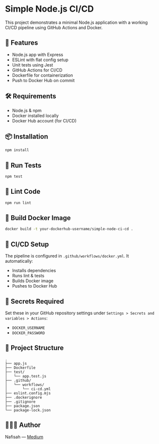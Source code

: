 # Simple Node.js CI/CD 

This project demonstrates a minimal Node.js application with a working CI/CD pipeline using GitHub Actions and Docker.

## 🚀 Features

* Node.js app with Express
* ESLint with flat config setup
* Unit tests using Jest
* GitHub Actions for CI/CD
* Dockerfile for containerization
* Push to Docker Hub on commit

## 🛠️ Requirements

* Node.js & npm
* Docker installed locally
* Docker Hub account (for CI/CD)

## 📦 Installation

```bash
npm install
```

## 🧪 Run Tests

```bash
npm test
```

## 🧹 Lint Code

```bash
npm run lint
```

## 🐳 Build Docker Image

```bash
docker build -t your-dockerhub-username/simple-node-ci-cd .
```

## 🧬 CI/CD Setup

The pipeline is configured in `.github/workflows/docker.yml`. It automatically:

* Installs dependencies
* Runs lint & tests
* Builds Docker image
* Pushes to Docker Hub

## 🔐 Secrets Required

Set these in your GitHub repository settings under `Settings > Secrets and variables > Actions`:

* `DOCKER_USERNAME`
* `DOCKER_PASSWORD`

## 📁 Project Structure

```
.
├── app.js
├── Dockerfile
├── test/
│   └── app.test.js
├── .github/
│   └── workflows/
│       └── ci-cd.yml
├── eslint.config.mjs
├── .dockerignore
├── .gitignore
├── package.json
└── package-lock.json
```

## 👩🏽‍💻 Author

Nafisah — [Medium](https://medium.com/@nafisahabidemiabdulkadir)
